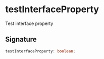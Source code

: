 
# testInterfaceProperty

Test interface property

## Signature

```typescript
testInterfaceProperty: boolean;
```
